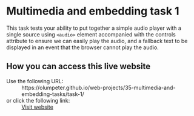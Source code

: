 # Multimedia and embedding task 1

This task tests your ability to put together a simple audio player with a single source using <code>&lt;audio&gt;</code> element accompanied with the controls attribute  to ensure we can easily play the audio, and a fallback text to be displayed in an event that the browser cannot play the audio.

## How you can access this live website

<dl>
  Use the following URL:
  <dd>
    https://olumpeter.github.io/web-projects/35-multimedia-and-embedding-tasks/task-1/
  </dd>
  or click the following link:
  <dd>
    <a href="https://olumpeter.github.io/web-projects/35-multimedia-and-embedding-tasks/task-1/">Visit website</a>
  </dd>
</dl>
